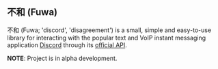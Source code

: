 ## 不和 (Fuwa)

不和 (Fuwa; 'discord', 'disagreement') is a small, simple and easy-to-use library for interacting with the popular text and VoIP instant messaging application [Discord](https://discord.com) through its [official API](https://discord.com/developers/docs).

**NOTE**: Project is in alpha development.
